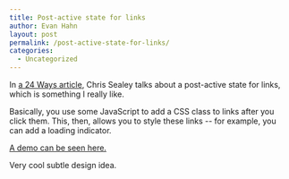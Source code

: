```yaml
---
title: Post-active state for links
author: Evan Hahn
layout: post
permalink: /post-active-state-for-links/
categories:
  - Uncategorized
---
```

In [a 24 Ways article][1], Chris Sealey talks about a post-active state for links, which is something I really like.

Basically, you use some JavaScript to add a CSS class to links after you click them. This, then, allows you to style these links -- for example, you can add a loading indicator.

[A demo can be seen here.][2]

Very cool subtle design idea.

 [1]: http://24ways.org/2011/subliminal-user-experience
 [2]: http://media.24ways.org/2011/sealey/progress-activity.html
